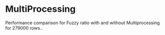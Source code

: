 # MultiProcessing
Performance comparison for Fuzzy ratio with and without Multiprocessing for 279000 rows..
